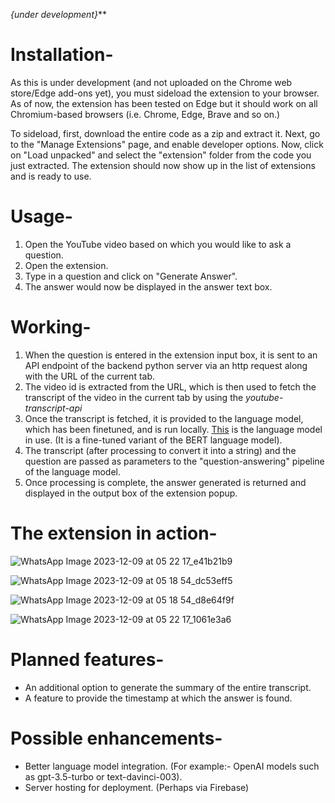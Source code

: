_{under development}_**

# Installation-

As this is under development (and not uploaded on the Chrome web store/Edge add-ons yet), you must sideload the extension to your browser. As of now, the extension has been tested on Edge but it should work on all Chromium-based browsers (i.e. Chrome, Edge, Brave and so on.)

To sideload, first, download the entire code as a zip and extract it. Next, go to the "Manage Extensions" page, and enable developer options. Now, click on "Load unpacked" and select the "extension" folder from the code you just extracted. The extension should now show up in the list of extensions and is ready to use.


# Usage-

1. Open the YouTube video based on which you would like to ask a question.
2. Open the extension.
3. Type in a question and click on "Generate Answer".
4. The answer would now be displayed in the answer text box.


# Working-

1. When the question is entered in the extension input box, it is sent to an API endpoint of the backend python server via an http request along with the URL of the current tab.
2. The video id is extracted from the URL, which is then used to fetch the transcript of the video in the current tab by using the _youtube-transcript-api_
3. Once the transcript is fetched, it is provided to the language model, which has been finetuned, and is run locally. [This](https://huggingface.co/bert-large-uncased-whole-word-masking-finetuned-squad) is the language model in use. (It is a fine-tuned variant of the BERT language model).
4. The transcript (after processing to convert it into a string) and the question are passed as parameters to the "question-answering" pipeline of the language model.
5. Once processing is complete, the answer generated is returned and displayed in the output box of the extension popup.


# The extension in action-

![WhatsApp Image 2023-12-09 at 05 22 17_e41b21b9](https://github.com/apoorvsxna/VidSense/assets/112375644/2a7fc91f-83de-4f7f-977f-c72b9972f5bb)

![WhatsApp Image 2023-12-09 at 05 18 54_dc53eff5](https://github.com/apoorvsxna/VidSense/assets/112375644/cc1c32bd-9856-4a9a-9bd4-ff5f961287d5)

![WhatsApp Image 2023-12-09 at 05 18 54_d8e64f9f](https://github.com/apoorvsxna/VidSense/assets/112375644/0792a0f7-ff06-4fb2-b06c-6fbed8221790)

![WhatsApp Image 2023-12-09 at 05 22 17_1061e3a6](https://github.com/apoorvsxna/VidSense/assets/112375644/116655b6-d302-43ba-b5af-7de631510dfd)


# Planned features-

- An additional option to generate the summary of the entire transcript.
- A feature to provide the timestamp at which the answer is found.


# Possible enhancements-

- Better language model integration. (For example:- OpenAI models such as gpt-3.5-turbo or text-davinci-003).
- Server hosting for deployment. (Perhaps via Firebase)
